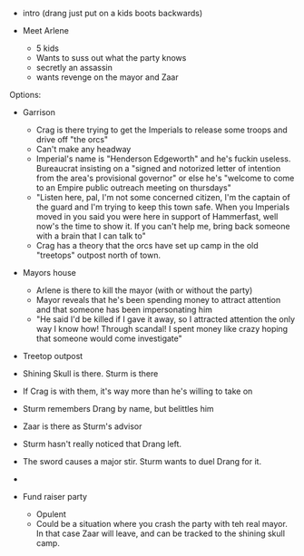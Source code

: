 * intro (drang just put on a kids boots backwards)

* Meet Arlene
    * 5 kids
    * Wants to suss out what the party knows
    * secretly an assassin
    * wants revenge on the mayor and Zaar

Options:
* Garrison
    * Crag is there trying to get the Imperials to release some troops and drive off "the orcs"
    * Can't make any headway
    * Imperial's name is "Henderson Edgeworth" and he's fuckin useless. Bureaucrat insisting on a "signed and notorized letter of intention from the area's provisional governor" or else he's "welcome to come to an Empire public outreach meeting on thursdays"
    * "Listen here, pal, I'm not some concerned citizen, I'm the captain of the guard and I'm trying to keep this town safe. When you Imperials moved in you said you were here in support of Hammerfast, well now's the time to show it. If you can't help me, bring back someone with a brain that I can talk to"
    * Crag has a theory that the orcs have set up camp in the old "treetops" outpost north of town.

* Mayors house
    * Arlene is there to kill the mayor (with or without the party)
    * Mayor reveals that he's been spending money to attract attention and that someone has been impersonating him
    * "He said I'd be killed if I gave it away, so I attracted attention the only way I know how! Through scandal! I spent money like crazy hoping that someone would come investigate"

* Treetop outpost
 * Shining Skull is there. Sturm is there
 * If Crag is with them, it's way more than he's willing to take on
 * Sturm remembers Drang by name, but belittles him
 * Zaar is there as Sturm's advisor
 * Sturm hasn't really noticed that Drang left.
 * The sword causes a major stir. Sturm wants to duel Drang for it.
 *

* Fund raiser party
    * Opulent
    * Could be a situation where you crash the party with teh real mayor. In that case Zaar will leave, and can be tracked to the shining skull camp. 